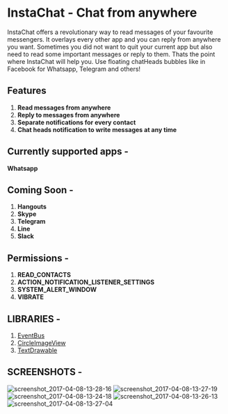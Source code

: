 # InstaChat - Chat from anywhere

InstaChat offers a revolutionary way to read messages of your favourite messengers. It overlays every other app and you can reply from anywhere you want.
Sometimes you did not want to quit your current app but also need to read some important messages or reply to them. Thats the point where InstaChat will help you.
Use floating chatHeads bubbles like in Facebook for Whatsapp, Telegram and others!

## Features

1. **Read messages from anywhere**
1. **Reply to messages from anywhere**
1. **Separate notifications for every contact**
1. **Chat heads notification to write messages at any time**


## Currently supported apps - 

**Whatsapp**

## Coming Soon -

1. **Hangouts**
1. **Skype**
1. **Telegram**
1. **Line**
1. **Slack**

## Permissions - 

1. **READ_CONTACTS**
1. **ACTION_NOTIFICATION_LISTENER_SETTINGS**
1. **SYSTEM_ALERT_WINDOW**
1. **VIBRATE**

## LIBRARIES -

1. [EventBus](https://github.com/greenrobot/EventBus)
1. [CircleImageView](https://github.com/hdodenhof/CircleImageView)
1. [TextDrawable](https://github.com/amulyakhare/TextDrawable)

## SCREENSHOTS -

![screenshot_2017-04-08-13-28-16](https://cloud.githubusercontent.com/assets/12782512/24827089/cec76098-1c61-11e7-930f-03cdacbf6197.jpg)
![screenshot_2017-04-08-13-27-19](https://cloud.githubusercontent.com/assets/12782512/24827087/cbe8dadc-1c61-11e7-8f27-638de0910d41.jpg)
![screenshot_2017-04-08-13-24-18](https://cloud.githubusercontent.com/assets/12782512/24827081/c261a4bc-1c61-11e7-8fbe-9104cba9f0da.jpg)
![screenshot_2017-04-08-13-26-13](https://cloud.githubusercontent.com/assets/12782512/24827085/c639ef54-1c61-11e7-97be-6caef87b057c.jpg)
![screenshot_2017-04-08-13-27-04](https://cloud.githubusercontent.com/assets/12782512/24827086/c90a6448-1c61-11e7-805c-47bf1e58ccc0.jpg)
